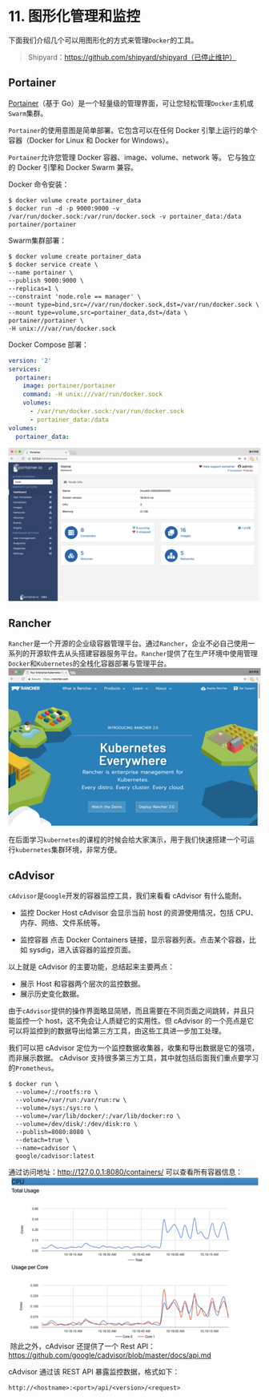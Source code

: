 # 11. 图形化管理和监控
下面我们介绍几个可以用图形化的方式来管理`Docker`的工具。

> Shipyard：https://github.com/shipyard/shipyard（已停止维护）

## Portainer
[Portainer](https://portainer.io/)（基于 Go）是一个轻量级的管理界面，可让您轻松管理`Docker`主机或`Swarm`集群。

`Portainer`的使用意图是简单部署。它包含可以在任何 Docker 引擎上运行的单个容器（Docker for Linux 和 Docker for Windows）。

`Portainer`允许您管理 Docker 容器、image、volume、network 等。 它与独立的 Docker 引擎和 Docker Swarm 兼容。

Docker 命令安装：
```shell
$ docker volume create portainer_data
$ docker run -d -p 9000:9000 -v /var/run/docker.sock:/var/run/docker.sock -v portainer_data:/data portainer/portainer
```

Swarm集群部署：
```shell
$ docker volume create portainer_data
$ docker service create \
--name portainer \
--publish 9000:9000 \
--replicas=1 \
--constraint 'node.role == manager' \
--mount type=bind,src=//var/run/docker.sock,dst=/var/run/docker.sock \
--mount type=volume,src=portainer_data,dst=/data \
portainer/portainer \
-H unix:///var/run/docker.sock
```

Docker Compose 部署：
```yaml
version: '2'
services:
  portainer:
    image: portainer/portainer
    command: -H unix:///var/run/docker.sock
    volumes:
      - /var/run/docker.sock:/var/run/docker.sock
      - portainer_data:/data
volumes:
  portainer_data:
```
![portainer](./images/docker-ui-portainer.png)

## Rancher
`Rancher`是一个开源的企业级容器管理平台。通过`Rancher`，企业不必自己使用一系列的开源软件去从头搭建容器服务平台。`Rancher`提供了在生产环境中使用管理`Docker`和`Kubernetes`的全栈化容器部署与管理平台。
​​![rancher](./images/docker-ui-rancher.png)

在后面学习`kubernetes`的课程的时候会给大家演示，用于我们快速搭建一个可运行`kubernetes`集群环境，非常方便。

## cAdvisor
`cAdvisor`是`Google`开发的容器监控工具，我们来看看 cAdvisor 有什么能耐。

* 监控 Docker Host
cAdvisor 会显示当前 host 的资源使用情况，包括 CPU、内存、网络、文件系统等。

* 监控容器
点击 Docker Containers 链接，显示容器列表。点击某个容器，比如 sysdig，进入该容器的监控页面。

以上就是 cAdvisor 的主要功能，总结起来主要两点：
* 展示 Host 和容器两个层次的监控数据。
* 展示历史变化数据。

由于`cAdvisor`提供的操作界面略显简陋，而且需要在不同页面之间跳转，并且只能监控一个 host，这不免会让人质疑它的实用性。但 cAdvisor 的一个亮点是它可以将监控到的数据导出给第三方工具，由这些工具进一步加工处理。

我们可以把 cAdvisor 定位为一个监控数据收集器，收集和导出数据是它的强项，而非展示数据。
cAdvisor 支持很多第三方工具，其中就包括后面我们重点要学习的`Prometheus`。
```shell
$ docker run \
  --volume=/:/rootfs:ro \
  --volume=/var/run:/var/run:rw \
  --volume=/sys:/sys:ro \
  --volume=/var/lib/docker/:/var/lib/docker:ro \
  --volume=/dev/disk/:/dev/disk:ro \
  --publish=8080:8080 \
  --detach=true \
  --name=cadvisor \
  google/cadvisor:latest
```

通过访问地址：http://127.0.0.1:8080/containers/ 可以查看所有容器信息：
![docker cAdvisor](./images/docker-cadvisor.png)
​​
除此之外，cAdvisor 还提供了一个 Rest API：https://github.com/google/cadvisor/blob/master/docs/api.md

cAdvisor 通过该 REST API 暴露监控数据，格式如下：
```
http://<hostname>:<port>/api/<version>/<request>
```
